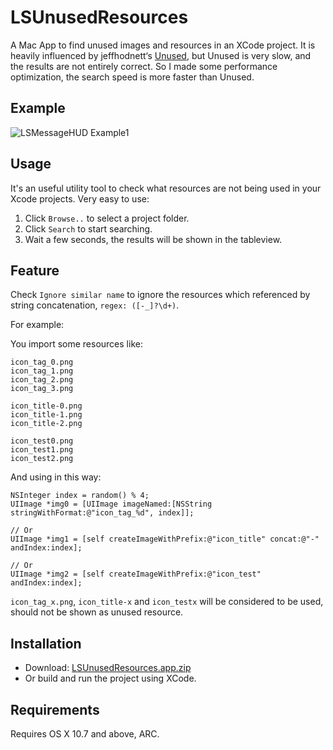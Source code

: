 # LSUnusedResources
A Mac App to find unused images and resources in an XCode project. It is heavily influenced by jeffhodnett‘s [Unused](http://jeffhodnett.github.io/Unused/), but Unused is very slow, and the results are not entirely correct. So I made some performance optimization, the search speed is more faster than Unused.

## Example

![LSMessageHUD Example1](https://github.com/tinymind/LSUnusedResources/raw/master/LSUnusedResourcesExample.gif)  

## Usage

It's an useful utility tool to check what resources are not being used in your Xcode projects. Very easy to use: 

1. Click `Browse..` to select a project folder.
2. Click `Search` to start searching.
3. Wait a few seconds, the results will be shown in the tableview.

## Feature

Check `Ignore similar name` to ignore the resources which referenced by string concatenation, `regex: ([-_]?\d+)`.

For example:

You import some resources like:

```
icon_tag_0.png
icon_tag_1.png
icon_tag_2.png
icon_tag_3.png

icon_title-0.png
icon_title-1.png
icon_title-2.png

icon_test0.png
icon_test1.png
icon_test2.png
```

And using in this way:

``` objc
NSInteger index = random() % 4;
UIImage *img0 = [UIImage imageNamed:[NSString stringWithFormat:@"icon_tag_%d", index]];
	
// Or
UIImage *img1 = [self createImageWithPrefix:@"icon_title" concat:@"-" andIndex:index];

// Or
UIImage *img2 = [self createImageWithPrefix:@"icon_test" andIndex:index];
```

`icon_tag_x.png`, `icon_title-x` and `icon_testx` will be considered to be used, should not be shown as unused resource.

## Installation

* Download: [LSUnusedResources.app.zip](https://github.com/tinymind/LSUnusedResources/raw/master/Release/LSUnusedResources.app.zip)
* Or build and run the project using XCode.

## Requirements

Requires OS X 10.7 and above, ARC.

